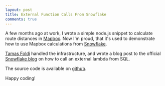 ```yaml
---
layout: post
title: External Function Calls From Snowflake
comments: true
---
```


A few months ago at work, I wrote a simple node.js snippet to calculate route distances in [Mapbox](https://docs.mapbox.com/api/navigation/#directions).
Now I'm proud, that it's used to demonstrate how to use Mapbox calculations from [Snowflake](https://www.snowflake.com/).

[Tamas Foldi](https://twitter.com/tfoldi) handled the infrastructure, and wrote a blog post to the official [Snowflake blog](https://www.snowflake.com/blog/extending-snowflakes-external-functions-with-serverless-adding-driving-times-from-mapbox-to-sql/) on how to call an external lambda from SQL.

The source code is available on [github](https://github.com/tfoldi/snowflake-mapbox-functions).

Happy coding!
